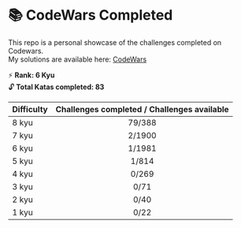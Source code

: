 #  :books: CodeWars Completed
This repo is a personal showcase of the challenges completed on Codewars.  
My solutions are available here: [CodeWars](https://www.codewars.com/users/Dev891740/completed_solutions)

 :zap: **Rank: 6 Kyu**  
:unlock: **Total Katas completed: 83**

| Difficulty | Challenges completed / Challenges available |  
| ------ | :-----:| 
|8 kyu | 79/388 | 
|7 kyu | 2/1900 | 
|6 kyu | 1/1981 | 
|5 kyu | 1/814  | 
|4 kyu | 0/269  | 
|3 kyu | 0/71   | 
|2 kyu | 0/40   | 
|1 kyu | 0/22   | 




